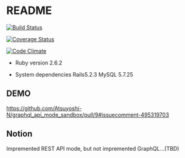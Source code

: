 # README
[![Build Status](https://travis-ci.com/Atsuyoshi-N/graphql_api_mode_sandbox.svg?branch=master)](https://travis-ci.com/Atsuyoshi-N/graphql_api_mode_sandbox)

[![Coverage Status](https://coveralls.io/repos/github/Atsuyoshi-N/graphql_api_mode_sandbox/badge.svg?branch=master)](https://coveralls.io/github/Atsuyoshi-N/graphql_api_mode_sandbox?branch=master)

[![Code Climate](https://codeclimate.com/github/codeclimate/codeclimate/badges/gpa.svg)](https://codeclimate.com/github/Atsuyoshi-N/graphql_api_mode_sandbox)


* Ruby version
2.6.2

* System dependencies
Rails5.2.3
MySQL 5.7.25

## DEMO
https://github.com/Atsuyoshi-N/graphql_api_mode_sandbox/pull/9#issuecomment-495319703

## Notion
Impremented REST API mode, but not impremented GraphQL...(TBD)
